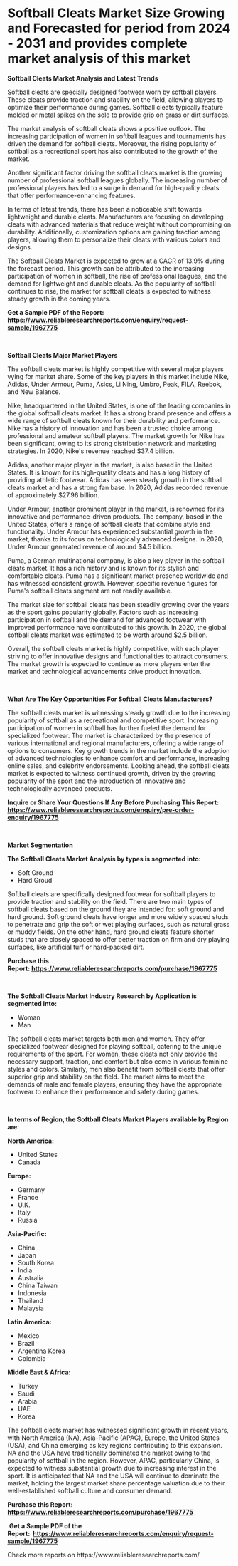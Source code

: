 <p><h1>Softball Cleats Market Size Growing and Forecasted for period from 2024 - 2031 and provides complete market analysis of this market</h1></p><p><strong>Softball Cleats Market Analysis and Latest Trends</strong></p>
<p><p>Softball cleats are specially designed footwear worn by softball players. These cleats provide traction and stability on the field, allowing players to optimize their performance during games. Softball cleats typically feature molded or metal spikes on the sole to provide grip on grass or dirt surfaces.</p><p>The market analysis of softball cleats shows a positive outlook. The increasing participation of women in softball leagues and tournaments has driven the demand for softball cleats. Moreover, the rising popularity of softball as a recreational sport has also contributed to the growth of the market.</p><p>Another significant factor driving the softball cleats market is the growing number of professional softball leagues globally. The increasing number of professional players has led to a surge in demand for high-quality cleats that offer performance-enhancing features.</p><p>In terms of latest trends, there has been a noticeable shift towards lightweight and durable cleats. Manufacturers are focusing on developing cleats with advanced materials that reduce weight without compromising on durability. Additionally, customization options are gaining traction among players, allowing them to personalize their cleats with various colors and designs.</p><p>The Softball Cleats Market is expected to grow at a CAGR of 13.9% during the forecast period. This growth can be attributed to the increasing participation of women in softball, the rise of professional leagues, and the demand for lightweight and durable cleats. As the popularity of softball continues to rise, the market for softball cleats is expected to witness steady growth in the coming years.</p></p>
<p><strong>Get a Sample PDF of the Report:&nbsp; <a href="https://www.reliableresearchreports.com/enquiry/request-sample/1967775">https://www.reliableresearchreports.com/enquiry/request-sample/1967775</a></strong></p>
<p>&nbsp;</p>
<p><strong>Softball Cleats Major Market Players</strong></p>
<p><p>The softball cleats market is highly competitive with several major players vying for market share. Some of the key players in this market include Nike, Adidas, Under Armour, Puma, Asics, Li Ning, Umbro, Peak, FILA, Reebok, and New Balance.</p><p>Nike, headquartered in the United States, is one of the leading companies in the global softball cleats market. It has a strong brand presence and offers a wide range of softball cleats known for their durability and performance. Nike has a history of innovation and has been a trusted choice among professional and amateur softball players. The market growth for Nike has been significant, owing to its strong distribution network and marketing strategies. In 2020, Nike's revenue reached $37.4 billion.</p><p>Adidas, another major player in the market, is also based in the United States. It is known for its high-quality cleats and has a long history of providing athletic footwear. Adidas has seen steady growth in the softball cleats market and has a strong fan base. In 2020, Adidas recorded revenue of approximately $27.96 billion.</p><p>Under Armour, another prominent player in the market, is renowned for its innovative and performance-driven products. The company, based in the United States, offers a range of softball cleats that combine style and functionality. Under Armour has experienced substantial growth in the market, thanks to its focus on technologically advanced designs. In 2020, Under Armour generated revenue of around $4.5 billion.</p><p>Puma, a German multinational company, is also a key player in the softball cleats market. It has a rich history and is known for its stylish and comfortable cleats. Puma has a significant market presence worldwide and has witnessed consistent growth. However, specific revenue figures for Puma's softball cleats segment are not readily available.</p><p>The market size for softball cleats has been steadily growing over the years as the sport gains popularity globally. Factors such as increasing participation in softball and the demand for advanced footwear with improved performance have contributed to this growth. In 2020, the global softball cleats market was estimated to be worth around $2.5 billion.</p><p>Overall, the softball cleats market is highly competitive, with each player striving to offer innovative designs and functionalities to attract consumers. The market growth is expected to continue as more players enter the market and technological advancements drive product innovation.</p></p>
<p>&nbsp;</p>
<p><strong>What Are The Key Opportunities For Softball Cleats Manufacturers?</strong></p>
<p><p>The softball cleats market is witnessing steady growth due to the increasing popularity of softball as a recreational and competitive sport. Increasing participation of women in softball has further fueled the demand for specialized footwear. The market is characterized by the presence of various international and regional manufacturers, offering a wide range of options to consumers. Key growth trends in the market include the adoption of advanced technologies to enhance comfort and performance, increasing online sales, and celebrity endorsements. Looking ahead, the softball cleats market is expected to witness continued growth, driven by the growing popularity of the sport and the introduction of innovative and technologically advanced products.</p></p>
<p><strong>Inquire or Share Your Questions If Any Before Purchasing This Report: <a href="https://www.reliableresearchreports.com/enquiry/pre-order-enquiry/1967775">https://www.reliableresearchreports.com/enquiry/pre-order-enquiry/1967775</a></strong></p>
<p>&nbsp;</p>
<p><strong>Market Segmentation</strong></p>
<p><strong>The Softball Cleats Market Analysis by types is segmented into:</strong></p>
<p><ul><li>Soft Ground</li><li>Hard Groud</li></ul></p>
<p><p>Softball cleats are specifically designed footwear for softball players to provide traction and stability on the field. There are two main types of softball cleats based on the ground they are intended for: soft ground and hard ground. Soft ground cleats have longer and more widely spaced studs to penetrate and grip the soft or wet playing surfaces, such as natural grass or muddy fields. On the other hand, hard ground cleats feature shorter studs that are closely spaced to offer better traction on firm and dry playing surfaces, like artificial turf or hard-packed dirt.</p></p>
<p><strong>Purchase this Report:&nbsp;<a href="https://www.reliableresearchreports.com/purchase/1967775">https://www.reliableresearchreports.com/purchase/1967775</a></strong></p>
<p>&nbsp;</p>
<p><strong>The Softball Cleats Market Industry Research by Application is segmented into:</strong></p>
<p><ul><li>Woman</li><li>Man</li></ul></p>
<p><p>The softball cleats market targets both men and women. They offer specialized footwear designed for playing softball, catering to the unique requirements of the sport. For women, these cleats not only provide the necessary support, traction, and comfort but also come in various feminine styles and colors. Similarly, men also benefit from softball cleats that offer superior grip and stability on the field. The market aims to meet the demands of male and female players, ensuring they have the appropriate footwear to enhance their performance and safety during games.</p></p>
<p>&nbsp;</p>
<p><strong>In terms of Region, the Softball Cleats Market Players available by Region are:</strong></p>
<p>
    <p> <strong> North America: </strong>
        <ul>
            <li>United States</li>
            <li>Canada</li>
        </ul>
        </p> 
    <p> <strong> Europe: </strong>
        <ul>
            <li>Germany</li>
            <li>France</li>
            <li>U.K.</li>
            <li>Italy</li>
            <li>Russia</li>
        </ul>
        </p> 
    <p> <strong> Asia-Pacific: </strong>
        <ul>
            <li>China</li>
            <li>Japan</li>
            <li>South Korea</li>
            <li>India</li>
            <li>Australia</li>
            <li>China Taiwan</li>
            <li>Indonesia</li>
            <li>Thailand</li>
            <li>Malaysia</li>
        </ul>
        </p> 
    <p> <strong> Latin America: </strong>
        <ul>
            <li>Mexico</li>
            <li>Brazil</li>
            <li>Argentina Korea</li>
            <li>Colombia</li>
        </ul>
        </p> 
    <p> <strong> Middle East & Africa: </strong>
        <ul>
            <li>Turkey</li>
            <li>Saudi</li>
            <li>Arabia</li>
            <li>UAE</li>
            <li>Korea</li>
        </ul>
    </p>
    </p>
<p><p>The softball cleats market has witnessed significant growth in recent years, with North America (NA), Asia-Pacific (APAC), Europe, the United States (USA), and China emerging as key regions contributing to this expansion. NA and the USA have traditionally dominated the market owing to the popularity of softball in the region. However, APAC, particularly China, is expected to witness substantial growth due to increasing interest in the sport. It is anticipated that NA and the USA will continue to dominate the market, holding the largest market share percentage valuation due to their well-established softball culture and consumer demand.</p></p>
<p><strong>Purchase this Report: <a href="https://www.reliableresearchreports.com/purchase/1967775">https://www.reliableresearchreports.com/purchase/1967775</a></strong></p>
<p>&nbsp;<strong>Get a Sample PDF of the Report:&nbsp;&nbsp;<a href="https://www.reliableresearchreports.com/enquiry/request-sample/1967775">https://www.reliableresearchreports.com/enquiry/request-sample/1967775</a></strong></p>
<p><strong></strong></p>
<p>Check more reports on https://www.reliableresearchreports.com/</p>